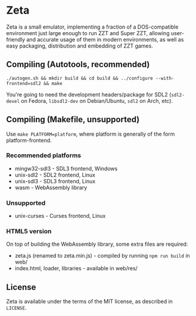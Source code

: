 # Zeta

Zeta is a small emulator, implementing a fraction of a DOS-compatible environment just large enough to run ZZT and Super ZZT, allowing user-friendly and accurate usage 
of them in modern environments, as well as easy packaging, distribution and embedding of ZZT games.

## Compiling (Autotools, recommended)

`./autogen.sh && mkdir build && cd build && ../configure --with-frontend=sdl2 && make`

You're going to need the development headers/package for SDL2 (`sdl2-devel` on Fedora, `libsdl2-dev` on Debian/Ubuntu, `sdl2` on Arch, etc).

## Compiling (Makefile, unsupported)

Use `make PLATFORM=platform`, where platform is generally of the form platform-frontend.

### Recommended platforms

* mingw32-sdl3 - SDL3 frontend, Windows
* unix-sdl2 - SDL2 frontend, Linux
* unix-sdl3 - SDL3 frontend, Linux
* wasm - WebAssembly library

### Unsupported

* unix-curses - Curses frontend, Linux

### HTML5 version

On top of building the WebAssembly library, some extra files are required:

 * zeta.js (renamed to zeta.min.js) - compiled by running `npm run build` in web/
 * index.html, loader, libraries - available in web/res/

## License

Zeta is available under the terms of the MIT license, as described in `LICENSE`.
